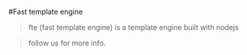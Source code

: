 #Fast template engine

> fte (fast template engine) is a template engine built with nodejs

> follow us for more info.

